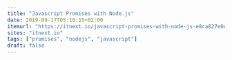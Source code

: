 ```yaml
---
title: "Javascript Promises with Node.js"
date: 2019-09-17T05:10:15+02:00
itemurl: "https://itnext.io/javascript-promises-with-node-js-e8ca827e0ea3"
sites: "itnext.io"
tags: ["promises", "nodejs", "javascript"]
draft: false
---
```


